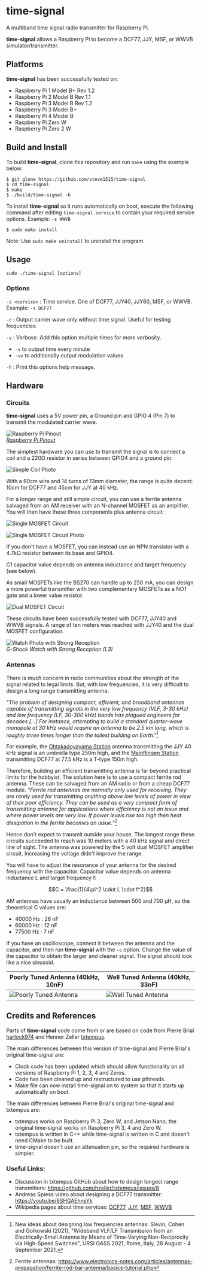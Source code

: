 # time-signal
A multiband time signal radio transmitter for Raspberry Pi.

**time-signal** allows a Raspberry Pi to become a DCF77, JJY, MSF, or WWVB simulator/transmitter. 

## Platforms

**time-signal** has been successfully tested on:
* Raspberry Pi 1 Model B+ Rev 1.2
* Raspberry Pi 2 Model B Rev 1.1
* Raspberry Pi 3 Model B Rev 1.2
* Raspberry Pi 3 Model B+
* Raspberry Pi 4 Model B
* Raspberry Pi Zero W
* Raspberry Pi Zero 2 W

## Build and Install

To build **time-signal**, clone this repository and run `make` using the example below:
```
$ git glone https://github.com/steve1515/time-signal
$ cd time-signal
$ make
$ ./build/time-signal -h
```

To install **time-signal** so it runs automatically on boot, execute the following command after editing `time-signal.service` to contain your required service options. Example: `-s WWVB`
```
$ sudo make install
```

Note: Use `sudo make uninstall` to uninstall the program.

## Usage

```
sudo ./time-signal [options]
```

### Options

`-s <service>` : Time service. One of DCF77, JJY40, JJY60, MSF, or WWVB. Example: `-s DCF77`

`-c` : Output carrier wave only without time signal. Useful for testing frequencies.

`-v` : Verbose. Add this option multiple times for more verbosity.
* `-v` to output time every minute
* `-vv` to additionally output modulation values

`-h` : Print this options help message.

## Hardware

### Circuits

**time-signal** uses a 5V power pin, a Ground pin and GPIO 4 (Pin 7) to transmit the modulated carrier wave.

![Raspberry Pi Pinout](doc/rpi-pinout.png)\
_[Raspberry Pi Pinout](https://pinout.xyz)_

The simplest hardware you can use to transmit the signal is to connect a coil and a 220Ω resistor in series between GPIO4 and a ground pin:

![Simple Coil Photo](doc/photo-simple-coil.jpg)

With a 60cm wire and 14 turns of 13mm diameter, the range is quite decent: 10cm for DCF77 and 45cm for JJY at 40 kHz.

For a longer range and still simple circuit, you can use a ferrite antenna salvaged from an AM receiver with an N-channel MOSFET as an amplifier. You will then have these three components plus antenna circuit:

![Single MOSFET Circuit](doc/circuit-mosfet-1.png)

![Single MOSFET Circuit Photo](doc/photo-mosfet-1.jpg)

If you don't have a MOSFET, you can instead use an NPN transistor with a 4.7kΩ resistor between its base and GPIO4.

C1 capacitor value depends on antenna inductance and target frequency (see below).

As small MOSFETs like the BS270 can handle up to 250 mA, you can design a more powerful transmitter with two complementary MOSFETs as a NOT gate and a lower value resistor:

![Dual MOSFET Circuit](doc/circuit-mosfet-2.png)

These circuits have been successfully tested with DCF77, JJY40 and WWVB signals. A range of ten meters was reached with JJY40 and the dual MOSFET configuration.

![Watch Photo with Strong Reception](doc/photo-watch.jpg)\
_G-Shock Watch with Strong Reception (L3)_

### Antennas

There is much concern in radio communities about the strength of the signal related to legal limits. But, with low frequencies, it is very difficult to design a long range transmitting antenna:

_"The problem of designing compact, efficient, and broadband antennas capable of transmitting signals in the very low frequency (VLF, 3-30 kHz) and low frequency (LF, 30-300 kHz) bands has plagued engineers for decades [...] For instance, attempting to build a standard quarter-wave monopole at 30 kHz would require an antenna to be 2.5 km long, which is roughly three times longer than the tallest building on Earth."_[^1]

For example, the [Ohtakadoyayama Station](https://jjy.nict.go.jp/jjy/trans/index-e.html) antenna transmitting the JJY 40 kHz signal is an umbrella type 250m high, and the [Mainflingen Station](https://www.ptb.de/cms/en/ptb/fachabteilungen/abt4/fb-44/ag-442/dissemination-of-legal-time/dcf77/dcf77-transmitting-facilities.html) transmitting DCF77 at 77.5 kHz is a T-type 150m high.

Therefore, building an efficient transmitting antenna is far beyond practical limits for the hobbyist. The solution here is to use a compact ferrite rod antenna. These can be salvaged from an AM radio or from a cheap DCF77 module. _"Ferrite rod antennas are normally only used for receiving. They are rarely used for transmitting anything above low levels of power in view of their poor efficiency. They can be used as a very compact form of transmitting antenna for applications where efficiency is not an issue and where power levels are very low. If power levels rise too high then heat dissipation in the ferrite becomes an issue."_[^2]

Hence don't expect to transmit outside your house. The longest range these circuits succeeded to reach was 10 meters with a 40 kHz signal and direct line of sight. The antenna was powered by the 5 volt dual MOSFET amplifier circuit. Increasing the voltage didn't improve the range.

You will have to adjust the resonance of your antenna for the desired frequency with the capacitor. Capacitor value depends on antenna inductance L and target frequency f:
```math
C = \frac{1}{4\pi^2 \cdot L \cdot f^2}
```

AM antennas have usually an inductance between 500 and 700 µH, so the theoretical C values are:
* 40000 Hz : 26 nF
* 60000 Hz : 12 nF
* 77500 Hz : 7 nF

If you have an oscilloscope, connect it between the antenna and the capacitor, and then run **time-signal** with the `-c` option. Change the value of the capacitor to obtain the larger and cleaner signal. The signal should look like a nice sinusoid.

| Poorly Tuned Antenna (40kHz, 10nF) | Well Tuned Antenna (40kHz, 33nF) |
| --- | --- |
| ![Poorly Tuned Antenna](doc/antenna-bad.jpg) | ![Well Tuned Antenna](doc/antenna-good.jpg) |

## Credits and References

Parts of **time-signal** code come from or are based on code from Pierre Brial [harlock974](https://github.com/harlock974/time-signal) and Henner Zeller [txtempus](https://github.com/hzeller/txtempus).

The main differences between this version of time-signal and Pierre Brial's original time-signal are:
* Clock code has been updated which should allow functionality on all versions of Raspberry Pi 1, 2, 3, 4 and Zeros.
* Code has been cleaned up and restructured to use pthreads.
* Make file can now install time-signal on to system so that it starts up automatically on boot.

The main differences between Pierre Brial's original time-signal and txtempus are:
* txtempus works on Raspberry Pi 3, Zero W, and Jetson Nano; the original time-signal works on Raspberry Pi 3, 4 and Zero W.
* txtempus is written in C++ while time-signal is written in C and doesn't need CMake to be built.
* time-signal doesn't use an attenuation pin, so the required hardware is simpler.

### Useful Links:

* Discussion in txtempus GitHub about how to design longest range transmitters: https://github.com/hzeller/txtempus/issues/8
* Andreas Spiess video about designing a DCF77 transmitter: https://youtu.be/6SHGAEhnsYk
* Wikipedia pages about time services: [DCF77](https://en.wikipedia.org/wiki/DCF77), [JJY](https://en.wikipedia.org/wiki/JJY), [MSF](https://en.wikipedia.org/wiki/Time_from_NPL_(MSF)), [WWVB](https://en.wikipedia.org/wiki/WWVB)

[^1]: New ideas about designing low frequencies antennas: Slevin, Cohen and Golkowski (2021), "Wideband VLF/LF Transmission from an Electrically-Small Antenna by Means of Time-Varying Non-Reciprocity via High-Speed Switches", URSI GASS 2021, Rome, Italy, 28 August - 4 September 2021.
[^2]: Ferrite antennas: https://www.electronics-notes.com/articles/antennas-propagation/ferrite-rod-bar-antenna/basics-tutorial.php
